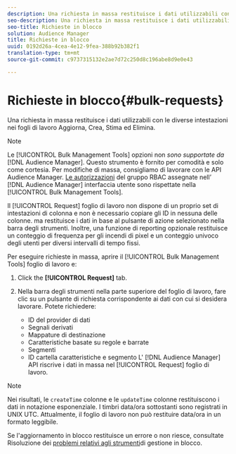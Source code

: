 ```yaml
---
description: Una richiesta in massa restituisce i dati utilizzabili con le diverse intestazioni nei fogli di lavoro Aggiorna, Crea, Stima ed Elimina.
seo-description: Una richiesta in massa restituisce i dati utilizzabili con le diverse intestazioni nei fogli di lavoro Aggiorna, Crea, Stima ed Elimina.
seo-title: Richieste in blocco
solution: Audience Manager
title: Richieste in blocco
uuid: 0192d26a-4cea-4e12-9fea-388b92b382f1
translation-type: tm+mt
source-git-commit: c9737315132e2ae7d72c250d8c196abe8d9e0e43

---
```



# Richieste in blocco{#bulk-requests}

Una richiesta in massa restituisce i dati utilizzabili con le diverse intestazioni nei fogli di lavoro Aggiorna, Crea, Stima ed Elimina.

<!-- 

t_bulk_requests.xml

 -->

>[!NOTE]
>
>Le [!UICONTROL Bulk Management Tools] opzioni non *sono supportate da* [!DNL Audience Manager]. Questo strumento è fornito per comodità e solo come cortesia. Per modifiche di massa, consigliamo di lavorare con le API [](../../api/rest-api-main/aam-api-getting-started.md) Audience Manager. [Le autorizzazioni](../../features/administration/administration-overview.md) del gruppo RBAC assegnate nell’ [!DNL Audience Manager] interfaccia utente sono rispettate nella [!UICONTROL Bulk Management Tools].

Il [!UICONTROL Request] foglio di lavoro non dispone di un proprio set di intestazioni di colonna e non è necessario copiare gli ID in nessuna delle colonne. ma restituisce i dati in base al pulsante di azione selezionato nella barra degli strumenti. Inoltre, una funzione di reporting opzionale restituisce un conteggio di frequenza per gli incendi di pixel e un conteggio univoco degli utenti per diversi intervalli di tempo fissi.

Per eseguire richieste in massa, aprire il [!UICONTROL Bulk Management Tools] foglio di lavoro e:

1. Click the **[!UICONTROL Request]** tab.
2. Nella barra degli strumenti nella parte superiore del foglio di lavoro, fare clic su un pulsante di richiesta corrispondente ai dati con cui si desidera lavorare. Potete richiedere:

   * ID del provider di dati
   *  Segnali derivati
   * Mappature di destinazione
   * Caratteristiche basate su regole e barrate
   * Segmenti
   * ID cartella caratteristiche e segmento
   L' [!DNL Audience Manager] API riscrive i dati in massa nel [!UICONTROL Request] foglio di lavoro.

>[!NOTE]
>
>Nei risultati, le `createTime` colonne e le `updateTime` colonne restituiscono i dati in notazione esponenziale. I timbri data/ora sottostanti sono registrati in UNIX UTC. Attualmente, il foglio di lavoro non può restituire data/ora in un formato leggibile.

Se l'aggiornamento in blocco restituisce un errore o non riesce, consultate Risoluzione dei [problemi relativi agli strumenti](../../reference/bulk-management-tools/bulk-troubleshooting.md)di gestione in blocco.
